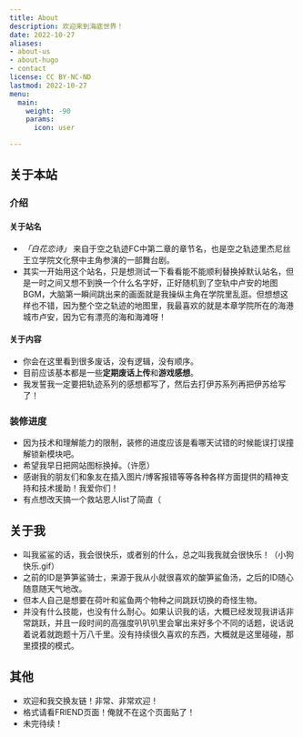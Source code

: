 ```yaml
---
title: About
description: 欢迎来到海底世界！
date: 2022-10-27
aliases:
- about-us
- about-hugo
- contact
license: CC BY-NC-ND
lastmod: 2022-10-27
menu:
  main:
    weight: -90
    params:
      icon: user

---
```

## 关于本站

### 介绍

#### 关于站名

* _「白花恋诗」_ 来自于空之轨迹FC中第二章的章节名，也是空之轨迹里杰尼丝王立学院文化祭中主角参演的一部舞台剧。
* 其实一开始用这个站名，只是想测试一下看看能不能顺利替换掉默认站名，但是一时之间又想不到换一个什么名字好，正好随机到了空轨中卢安的地图BGM，大脑第一瞬间跳出来的画面就是我操纵主角在学院里乱逛。但想想这样也不错，因为整个空之轨迹的地图里，我最喜欢的就是本章学院所在的海港城市卢安，因为它有漂亮的海和海滩呀！

#### 关于内容

* 你会在这里看到很多废话，没有逻辑，没有顺序。
* 目前应该基本都是一些**定期废话上传**和**游戏感想**。
* 我发誓我一定要把轨迹系列的感想都写了，然后去打伊苏系列再把伊苏给写了！

### 装修进度

* 因为技术和理解能力的限制，装修的进度应该是看哪天试错的时候能误打误撞解锁新模块吧。
* 希望我早日把网站图标换掉。（许愿）
* 感谢我的朋友们和象友在插入图片/博客报错等等各种各样方面提供的精神支持和技术援助！我爱你们！
* 有点想改天搞一个救站恩人list了简直（

## 关于我

* 叫我鲨鲨的话，我会很快乐，或者别的什么，总之叫我我就会很快乐！（小狗快乐.gif）
* 之前的ID是笋笋鲨骑士，来源于我从小就很喜欢的酸笋鲨鱼汤，之后的ID随心随意随天气地改。
* 但本人自己是想要在荷叶和鲨鱼两个物种之间跳跃切换的奇怪生物。
* 并没有什么技能，也没有什么耐心。如果认识我的话，大概已经发现我讲话非常跳跃，并且一段时间的高强度叭叭叭里会窜出来好多个不同的话题，说话说着说着就跑题十万八千里。没有持续很久喜欢的东西，大概就是这里碰碰，那里摸摸的模式。

## 其他

* 欢迎和我交换友链！非常、非常欢迎！
* 格式请看FRIEND页面！俺就不在这个页面贴了！
* 未完待续！